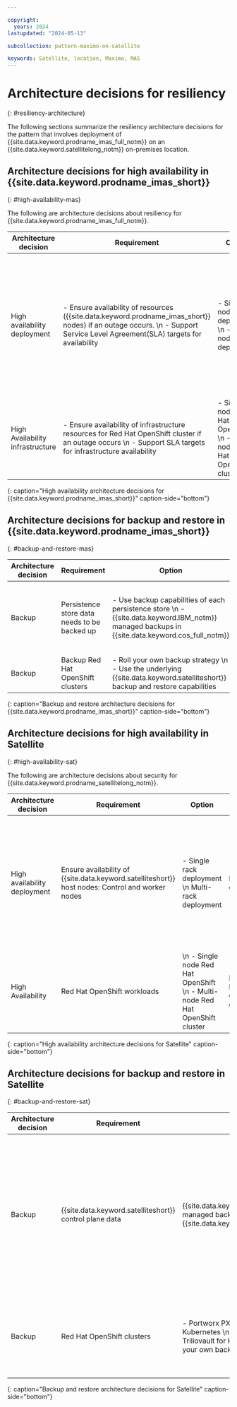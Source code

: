 ```yaml
---

copyright:
  years: 2024
lastupdated: "2024-05-13"

subcollection: pattern-maximo-on-satellite

keywords: Satellite, location, Maximo, MAS
---
```


# Architecture decisions for resiliency
{: #resiliency-architecture}

The following sections summarize the resiliency architecture decisions for the pattern that involves deployment of {{site.data.keyword.prodname_imas_full_notm}} on an {{site.data.keyword.satellitelong_notm}} on-premises location.

## Architecture decisions for high availability in {{site.data.keyword.prodname_imas_short}}
{: #high-availability-mas}

The following are architecture decisions about resiliency for {{site.data.keyword.prodname_imas_full_notm}}.

| Architecture decision | Requirement | Option | Decision | Rationale |
|---|---|---|---|---|
| High availability deployment | - Ensure availability of resources ({{site.data.keyword.prodname_imas_short}} nodes) if an outage occurs. \n - Support Service Level Agreement(SLA) targets for availability | - Single node deployment \n - Multi-node deployment	| Multi-node deployment	| Configure with a minimum of 3 hosts. Place host machines in physically different racks. Power, network, and storage isolation and even separate data centers are recommended for protection against outages for any of these components. \n There are application services and data services that need to be spread across nodes or zones with an adequate level of replication configured. In addition to Suite services, each data service in {{site.data.keyword.prodname_imas_short}} has different replication features. For more information, see [{{site.data.keyword.prodname_imas_short}} resiliency](https://www.ibm.com/docs/en/mas-cd/continuous-delivery?topic=availability-resilient-architecture-components){: external}. |
| High Availability infrastructure | - Ensure availability of infrastructure resources for Red Hat OpenShift cluster if an outage occurs \n - Support SLA targets for infrastructure availability | - Single node Red Hat OpenShift \n - Multi-node Red Hat OpenShift cluster | Multi-node Red Hat OpenShift cluster | - Configure Red Hat OpenShift clusters with a minimum of 3 worker nodes and 3 spares. \n - Size the worker nodes in each zone at 50% of required CPU capacity for workloads to meet 100% capacity requirements in case of rack failure. \n - Use pod topology spread constraints. |
{: caption="High availability architecture decisions for {{site.data.keyword.prodname_imas_short}}" caption-side="bottom"}

## Architecture decisions for backup and restore in {{site.data.keyword.prodname_imas_short}}
{: #backup-and-restore-mas}

| Architecture decision | Requirement | Option | Decision | Rationale |
|---|---|---|---|---|
| Backup |  Persistence store data needs to be backed up | - Use backup capabilities of each persistence store \n - {{site.data.keyword.IBM_notm}} managed backups in {{site.data.keyword.cos_full_notm}} | Use backup capabilities of each persistence store | To restore the {{site.data.keyword.prodname_imas_short}} instance, you must deploy or activate another database instance, and then restore the data from a backup. For more information, see [{{site.data.keyword.prodname_imas_short}} backup & restore](https://www.ibm.com/docs/en/mas-cd/continuous-delivery?topic=administering-backing-up-restoring-maximo-application-suite){: external}. |
| Backup | Backup Red Hat OpenShift clusters | - Roll your own backup strategy \n - Use the underlying {{site.data.keyword.satelliteshort}} backup and restore capabilities | Use the underlying {{site.data.keyword.satelliteshort}} backup and restore capabilities | The {{site.data.keyword.satelliteshort}} platform handles backup and restore tasks. \n  Look at restoring data to a different Red Hat OpenShift cluster if there is an outage. |
{: caption="Backup and restore architecture decisions for {{site.data.keyword.prodname_imas_short}}" caption-side="bottom"}


## Architecture decisions for high availability in Satellite
{: #high-availability-sat}

The following are architecture decisions about security for {{site.data.keyword.prodname_satellitelong_notm}}.

| Architecture decision | Requirement | Option | Decision | Rationale |
|---|---|---|---|---|
| High availability deployment| Ensure availability of {{site.data.keyword.satelliteshort}} host nodes: Control and worker nodes | - Single rack deployment \n Multi-rack deployment	| Multi-rack deployment	| Minimum of 3 hosts and spares across the 3 racks. Place the host machines in physically different racks. Power, network, and storage isolation and separate data centers recommended for protection against outages for any of these components. Separate physical locations (<100 ms latency) are recommended for protection against data center outages. For more information, see [{{site.data.keyword.satelliteshort}} HA considerations](/docs/satellite?topic=satellite-ha). |
| High Availability | Red Hat OpenShift workloads | \n - Single node Red Hat OpenShift \n - Multi-node Red Hat OpenShift cluster | Multi-node Red Hat OpenShift cluster | Configure Red Hat OpenShift clusters with a minimum of 3 worker nodes and spares across 3 racks. Size the worker nodes in each rack at 50% of required CPU capacity for workloads to meet 100% capacity requirements because of a rack failure. |
{: caption="High availability architecture decisions for Satellite" caption-side="bottom"}

## Architecture decisions for backup and restore in Satellite
{: #backup-and-restore-sat}

| Architecture decision | Requirement | Option | Decision | Rationale |
|---|---|---|---|---|
| Backup |  {{site.data.keyword.satelliteshort}} control plane data | {{site.data.keyword.IBM_notm}} managed backups in {{site.data.keyword.cos_full_notm}} | {{site.data.keyword.IBM_notm}} managed backups in {{site.data.keyword.cos_full_notm}}| {{site.data.keyword.IBM_notm}} {{site.data.keyword.satelliteshort}} service backs up {{site.data.keyword.satelliteshort}} control plane data as follows. For more information, see [Securing your Data](/docs/satellite?topic=satellite-data-security) \n {{site.data.keyword.satelliteshort}} control plane master data backups in {{site.data.keyword.IBM_notm}} owned {{site.data.keyword.cos_full_notm}} instance every hour \n {{site.data.keyword.satelliteshort}} enabled services master data backups in customer-owned {{site.data.keyword.cos_full_notm}} instance every 8 hours |
| Backup | Red Hat OpenShift clusters | - Portworx PX backup for Kubernetes \n Kasten by Veeam \n Triliovault for Kubernetes \n Bring your own backup tool | Portworx PX Backup for Kubernetes | Use the PX-Backup add-on to Portworx Enterprise to backup application data, configuration, and Kubernetes objects at the Kubernetes pod, namespace, or cluster level. \n Backups can be stored in a customer-owned {{site.data.keyword.cos_full_notm}} instance.|
{: caption="Backup and restore architecture decisions for Satellite" caption-side="bottom"}
